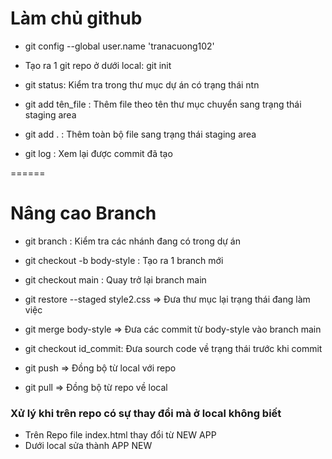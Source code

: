 # Làm chủ github

-   git config --global user.name 'tranacuong102'

-   Tạo ra 1 git repo ở dưới local: git init

-   git status: Kiểm tra trong thư mục dự án có trạng thái ntn

-   git add tên_file : Thêm file theo tên thư mục chuyển sang trạng thái staging area
-   git add . : Thêm toàn bộ file sang trạng thái staging area

-   git log : Xem lại được commit đã tạo

======

# Nâng cao Branch

-   git branch : Kiểm tra các nhánh đang có trong dự án
-   git checkout -b body-style : Tạo ra 1 branch mới
-   git checkout main : Quay trở lại branch main

-   git restore --staged style2.css => Đưa thư mục lại trạng thái đang làm việc

-   git merge body-style => Đưa các commit từ body-style vào branch main

-   git checkout id_commit: Đưa sourch code về trạng thái trước khi commit

-   git push => Đồng bộ từ local với repo
-   git pull => Đồng bộ từ repo về local

### Xử lý khi trên repo có sự thay đổi mà ở local không biết

-   Trên Repo file index.html thay đổi từ NEW APP
-   Dưới local sửa thành APP NEW
